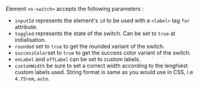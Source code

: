 Element `<o-switch>` accepts the following parameters :

* `inputId` represents the element's `id` to be used with a `<label>` tag `for` attribute.
* `toggled` represents the state of the switch. Can be set to `true` at initialisation.
* `rounded` set to `true` to get the rounded variant of the switch.
* `successColor`set to `true` to get the success color variant of the switch.
* `onLabel` and `offLabel` can be set to custom labels.
* `customWidth` be sure to set a correct width according to the lenghiest custom labels used. String format is same as you would use in CSS, i.e `4.75rem`, `auto`.
